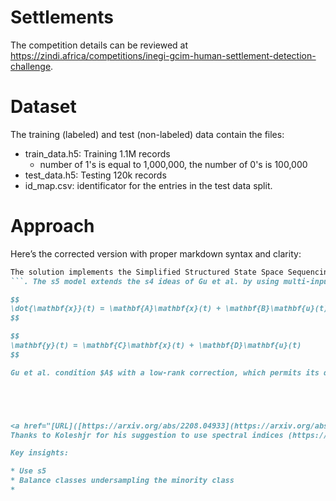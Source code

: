 # Settlements


The competition details can be reviewed at https://zindi.africa/competitions/inegi-gcim-human-settlement-detection-challenge.



# Dataset

The training (labeled) and test (non-labeled) data contain the files:

* train_data.h5: Training 1.1M records
  * number of 1's is equal to 1,000,000, the number of 0's is 100,000 
* test_data.h5: Testing 120k records
* id_map.csv: identificator for the entries in the test data split.


# Approach 

Here’s the corrected version with proper markdown syntax and clarity:

```markdown
The solution implements the Simplified Structured State Space Sequencing (S5) model, as described by Smith et al. [https://arxiv.org/abs/2208.04933](https://arxiv.org/abs/2208.04933).
```. The s5 model extends the s4 ideas of Gu et al. by using multi-input, multi-output state space models. In turn, s4 expands on the idea of linear time invariant dynamical systems (LTI), which are given by the continuous equations:

$$
\dot{\mathbf{x}}(t) = \mathbf{A}\mathbf{x}(t) + \mathbf{B}\mathbf{u}(t)
$$

$$
\mathbf{y}(t) = \mathbf{C}\mathbf{x}(t) + \mathbf{D}\mathbf{u}(t)
$$

Gu et al. condition $A$ with a low-rank correction, which permits its diagonalization.  Both authors provide source code in corresponding github repositories.





<a href="[URL]([https://arxiv.org/abs/2208.04933](https://arxiv.org/abs/2111.00396))"></a>. 
Thanks to Koleshjr for his suggestion to use spectral indices (https://zindi.africa/competitions/inegi-gcim-human-settlement-detection-challenge/discussions/23313).

Key insights:

* Use s5
* Balance classes undersampling the minority class
* 









